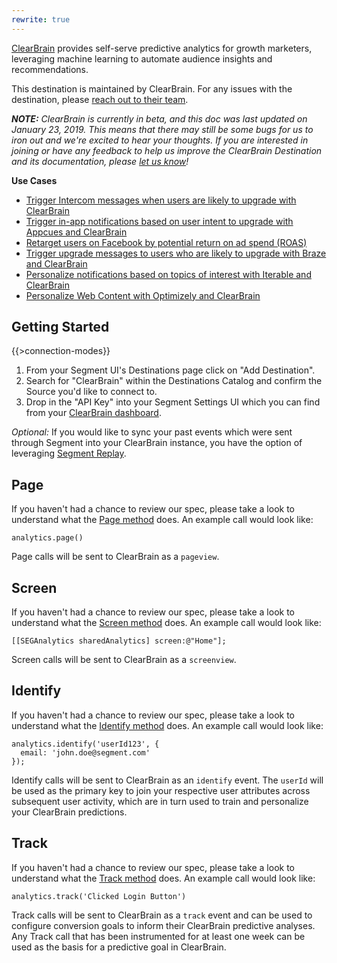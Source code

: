 ```yaml
---
rewrite: true
---
```

[ClearBrain](https://clearbrain.com/?utm_source=segmentio&utm_medium=docs&utm_campaign=partners) provides self-serve predictive analytics for growth marketers, leveraging machine learning to automate audience insights and recommendations.

This destination is maintained by ClearBrain. For any issues with the destination, please [reach out to their team](mailto:support@clearbrain.com).

_**NOTE:** ClearBrain is currently in beta, and this doc was last updated on January 23, 2019. This means that there may still be some bugs for us to iron out and we're excited to hear your thoughts. If you are interested in joining or have any feedback to help us improve the ClearBrain Destination and its documentation, please [let us know](mailto:support@clearbrain.com)!_


**Use Cases**

* [Trigger Intercom messages when users are likely to upgrade with ClearBrain](https://segment.com/recipes/trigger-upgrade-messages-intent-intercom-clearbrain/)
* [Trigger in-app notifications based on user intent to upgrade with Appcues and ClearBrain](https://segment.com/recipes/trigger-upgrade-notifications-appcues-clearbrain/)
* [Retarget users on Facebook by potential return on ad spend (ROAS)](https://segment.com/recipes/facebook-retargeting-by-roas/)
* [Trigger upgrade messages to users who are likely to upgrade with Braze and ClearBrain](https://segment.com/recipes/trigger-upgrade-messages-braze-clearbrain/)
* [Personalize notifications based on topics of interest with Iterable and ClearBrain](https://segment.com/recipes/personalize-notifications-by-interest-iterable-clearbrain/)
* [Personalize Web Content with Optimizely and ClearBrain](https://segment.com/recipes/personalize-web-pages-optimizely-clearbrain/)



## Getting Started

{{>connection-modes}}

1. From your Segment UI's Destinations page click on "Add Destination".
2. Search for "ClearBrain" within the Destinations Catalog and confirm the Source you'd like to connect to.
3. Drop in the "API Key" into your Segment Settings UI which you can find from your [ClearBrain dashboard](https://app.clearbrain.com/connections).

*Optional:* If you would like to sync your past events which were sent through Segment into your ClearBrain instance, you have the option of leveraging [Segment Replay](https://segment.com/docs/guides/destinations/what-are-my-data-export-options/#business-plan-customers).


## Page

If you haven't had a chance to review our spec, please take a look to understand what the [Page method](https://segment.com/docs/spec/page/) does. An example call would look like:

```
analytics.page()
```

Page calls will be sent to ClearBrain as a `pageview`.


## Screen

If you haven't had a chance to review our spec, please take a look to understand what the [Screen method](https://segment.com/docs/spec/page/) does. An example call would look like:

```
[[SEGAnalytics sharedAnalytics] screen:@"Home"];
```

Screen calls will be sent to ClearBrain as a `screenview`.


## Identify

If you haven't had a chance to review our spec, please take a look to understand what the [Identify method](https://segment.com/docs/spec/identify/) does. An example call would look like:

```
analytics.identify('userId123', {
  email: 'john.doe@segment.com'
});
```

Identify calls will be sent to ClearBrain as an `identify` event. The `userId` will be used as the primary key to join your respective user attributes across subsequent user activity, which are in turn used to train and personalize your ClearBrain predictions.


## Track

If you haven't had a chance to review our spec, please take a look to understand what the [Track method](https://segment.com/docs/spec/track/) does. An example call would look like:

```
analytics.track('Clicked Login Button')
```

Track calls will be sent to ClearBrain as a `track` event and can be used to configure conversion goals to inform their ClearBrain predictive analyses. Any Track call that has been instrumented for at least one week can be used as the basis for a predictive goal in ClearBrain.
